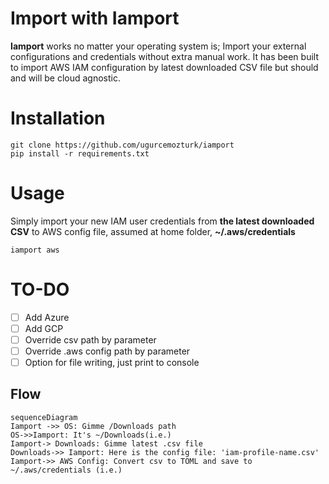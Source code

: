 # Import with Iamport

**Iamport** works no matter your operating system is; Import your external configurations and credentials without extra manual work. It has been built to import AWS IAM configuration by latest downloaded CSV file but should and will be cloud agnostic.

# Installation

    git clone https://github.com/ugurcemozturk/iamport
    pip install -r requirements.txt


# Usage

Simply import your new IAM user credentials from **the latest downloaded CSV** to AWS config file, assumed at home folder, **~/.aws/credentials**
 

    iamport aws

# TO-DO

 - [ ] Add Azure
 - [ ] Add GCP
 - [ ] Override csv path by parameter
 - [ ] Override .aws config path by parameter
 - [ ] Option for file writing, just print to console

## Flow

```mermaid
sequenceDiagram
Iamport ->> OS: Gimme /Downloads path
OS->>Iamport: It's ~/Downloads(i.e.)
Iamport-> Downloads: Gimme latest .csv file
Downloads->> Iamport: Here is the config file: 'iam-profile-name.csv'
Iamport->> AWS Config: Convert csv to TOML and save to ~/.aws/credentials (i.e.)
```

